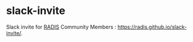 # slack-invite
Slack invite for [RADIS](radis.github.io) Community Members : https://radis.github.io/slack-invite/.
